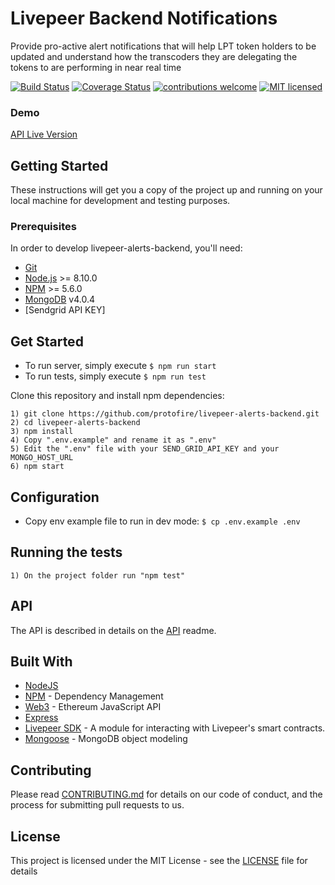 # Livepeer Backend Notifications

Provide pro-active alert notifications that will help LPT token holders to be updated and understand how the transcoders they are delegating the tokens to are performing in near real time

[![Build Status](https://api.travis-ci.org/protofire/livepeer-alerts-backend.svg?branch=master)](https://travis-ci.org/protofire/livepeer-alerts-backend)
[![Coverage Status](https://coveralls.io/repos/github/protofire/livepeer-alerts-backend/badge.svg?branch=master)](https://coveralls.io/github/protofire/livepeer-alerts-backend?branch=master)
[![contributions welcome](https://img.shields.io/badge/contributions-welcome-brightgreen.svg?style=flat)](https://github.com/protofire/livepeer-alerts-backend/issues)
[![MIT licensed](https://img.shields.io/badge/license-MIT-blue.svg)](https://raw.githubusercontent.com/protofire/livepeer-alerts-backend/master/LICENSE)


### Demo

[API Live Version](https://livepeer-alerts-backend.herokuapp.com/)

## Getting Started

These instructions will get you a copy of the project up and running on your local machine for development and testing purposes.

### Prerequisites
In order to develop livepeer-alerts-backend, you'll need:

- [Git](https://git-scm.com/) 
- [Node.js](https://nodejs.org/) >= 8.10.0
- [NPM](https://www.npmjs.com/) >= 5.6.0
- [MongoDB](https://www.mongodb.com/download-center/community) v4.0.4
- [Sendgrid API KEY] 



## Get Started
- To run server, simply execute ```$ npm run start```
- To run tests, simply execute ```$ npm run test```

Clone this repository and install npm dependencies:

```
1) git clone https://github.com/protofire/livepeer-alerts-backend.git
2) cd livepeer-alerts-backend
3) npm install
4) Copy ".env.example" and rename it as ".env"
5) Edit the ".env" file with your SEND_GRID_API_KEY and your MONGO_HOST_URL 
6) npm start
```

## Configuration
- Copy env example file to run in dev mode: ```$ cp .env.example .env ```


## Running the tests

```
1) On the project folder run "npm test"

```

## API

The API is described in details on the [API](https://github.com/protofire/livepeer-alerts-backend/blob/master/API.md) readme.

## Built With

* [NodeJS](https://nodejs.org) 
* [NPM](https://www.npmjs.com/) - Dependency Management
* [Web3](https://web3js.readthedocs.io/en/1.0/) - Ethereum JavaScript API
* [Express](http://expressjs.com/)
* [Livepeer SDK](https://github.com/livepeer/livepeerjs/tree/master/packages/sdk) - A module for interacting with Livepeer's smart contracts.
* [Mongoose](https://mongoosejs.com/) - MongoDB object modeling

## Contributing
Please read [CONTRIBUTING.md](https://github.com/protofire/livepeer-alerts-backend/blob/master/CONTRIBUTING.md) for details on our code of conduct, and the process for submitting pull requests to us.

## License

This project is licensed under the MIT License - see the [LICENSE](https://github.com/protofire/livepeer-alerts-backend/blob/master/LICENSE) file for details
